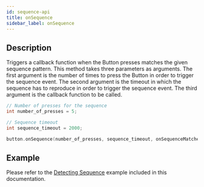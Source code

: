 ```yaml
---
id: sequence-api
title: onSequence
sidebar_label: onSequence
---
```


## Description

Triggers a callback function when the Button presses matches the given sequence pattern. This method takes three parameters as arguments. The first argument is the number of times to press the Button in order to trigger the sequence event. The second argument is the timeout in which the sequence has to reproduce in order to trigger the sequence event. The third argument is the callback function to be called.

```cpp
// Number of presses for the sequence
int number_of_presses = 5;

// Sequence timeout
int sequence_timeout = 2000;

button.onSequence(number_of_presses, sequence_timeout, onSequenceMatchedCallback);
```

## Example

Please refer to the [Detecting Sequence](sequence-example) example included in this documentation.
